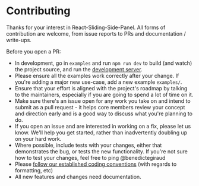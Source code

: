 # Contributing

Thanks for your interest in React-Sliding-Side-Panel. All forms of contribution are
welcome, from issue reports to PRs and documentation / write-ups.

Before you open a PR:

- In development, go in `examples` and run `npm run dev` to build (and watch) the project source, and run
  the [development server](http://localhost:8080).
- Please ensure all the examples work correctly after your change. If you're
  adding a major new use-case, add a new example `examples/`.
- Ensure that your effort is aligned with the project's roadmap by talking to
  the maintainers, especially if you are going to spend a lot of time on it.
- Make sure there's an issue open for any work you take on and intend to submit
  as a pull request - it helps core members review your concept and direction
  early and is a good way to discuss what you're planning to do.
- If you open an issue and are interested in working on a fix, please let us
  know. We'll help you get started, rather than inadvertently doubling up on your hard work.
- Where possible, include tests with your changes, either that demonstrates the
  bug, or tests the new functionality. If you're not sure how to test your
  changes, feel free to ping @benedictegiraud
- Please [follow our established coding conventions](https://github.com/keystonejs/keystone/wiki/Coding-Standards)
  (with regards to formatting, etc)
- All new features and changes need documentation.
